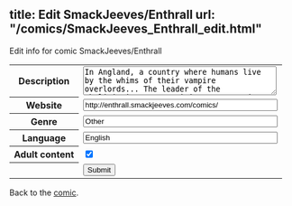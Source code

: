 title: Edit SmackJeeves/Enthrall
url: "/comics/SmackJeeves_Enthrall_edit.html"
---
Edit info for comic SmackJeeves/Enthrall

<form name="comic" action="http://gaepostmail.appspot.com/comic/" method="post">
<table class="comicinfo">
<tr>
<th>Description</th><td><textarea name="description" cols="40" rows="3">In Angland, a country where humans live by the whims of their vampire overlords... The leader of the Abolitionists, an activist group against the vampire dominion, is captured and enslaved. A born slave is freed after saving the lives of many in the Angli-Frencan War, to become a free man for the first time. How will they act in a world that is constantly changing around them?</textarea></td>
</tr>
<tr>
<th>Website</th><td><input type="text" name="url" value="http://enthrall.smackjeeves.com/comics/" size="40"/></td>
</tr>
<tr>
<th>Genre</th><td><input type="text" name="genre" value="Other" size="40"/></td>
</tr>
<tr>
<th>Language</th><td><input type="text" name="language" value="English" size="40"/></td>
</tr>
<tr>
<th>Adult content</th><td><input type="checkbox" name="adult" value="adult" checked="checked"/></td>
</tr>
<tr>
<th></th><td>
<input type="hidden" name="comic" value="SmackJeeves_Enthrall" />
<input type="submit" name="submit" value="Submit" />
</td>
</tr>
</table>
</form>

Back to the [comic](SmackJeeves_Enthrall.html).
